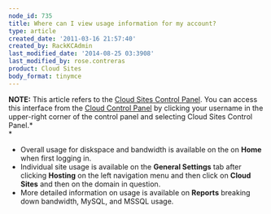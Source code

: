 ```yaml
---
node_id: 735
title: Where can I view usage information for my account?
type: article
created_date: '2011-03-16 21:57:40'
created_by: RackKCAdmin
last_modified_date: '2014-08-25 03:3908'
last_modified_by: rose.contreras
product: Cloud Sites
body_format: tinymce
---
```


**NOTE:** This article refers to the [Cloud Sites Control
Panel](https://manage.rackspacecloud.com/). You can access this
interface from the [Cloud Control Panel](https://mycloud.rackspace.com/)
by clicking your username in the upper-right corner of the control panel
and selecting Cloud Sites Control Panel.*\
*

-   Overall usage for diskspace and bandwidth is available on the on
    **Home** when first logging in.
-   Individual site usage is available on the **General Settings** tab
    after clicking **Hosting** on the left navigation menu and then
    click on **Cloud Sites** and then on the domain in question.
-   More detailed information on usage is available on **Reports**
    breaking down bandwidth, MySQL, and MSSQL usage.


